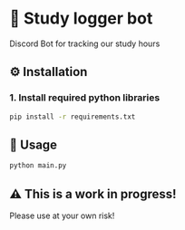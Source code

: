 # 🍷 Study logger bot

Discord Bot for tracking our study hours

## ⚙ Installation

### 1. Install required python libraries

```bash
pip install -r requirements.txt
```

## 🧀 Usage

```bash
python main.py
```

## ⚠ This is a work in progress!

Please use at your own risk!